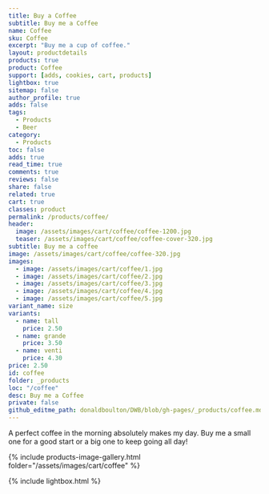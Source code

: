 ```yaml
---
title: Buy a Coffee
subtitle: Buy me a Coffee
name: Coffee
sku: Coffee
excerpt: "Buy me a cup of coffee."
layout: productdetails
products: true
product: Coffee
support: [adds, cookies, cart, products]
lightbox: true
sitemap: false
author_profile: true
adds: false
tags:
  - Products
  - Beer
category:
  - Products
toc: false
adds: true
read_time: true
comments: true
reviews: false
share: false
related: true
cart: true
classes: product
permalink: /products/coffee/
header:
  image: /assets/images/cart/coffee/coffee-1200.jpg
  teaser: /assets/images/cart/coffee/coffee-cover-320.jpg
subtitle: Buy me a coffee
image: /assets/images/cart/coffee/coffee-320.jpg
images:
  - image: /assets/images/cart/coffee/1.jpg
  - image: /assets/images/cart/coffee/2.jpg
  - image: /assets/images/cart/coffee/3.jpg
  - image: /assets/images/cart/coffee/4.jpg
  - image: /assets/images/cart/coffee/5.jpg
variant_name: size
variants:
  - name: tall
    price: 2.50
  - name: grande
    price: 3.50
  - name: venti
    price: 4.30
price: 2.50
id: coffee
folder: _products
loc: "/coffee"
desc: Buy me a Coffee
private: false
github_editme_path: donaldboulton/DWB/blob/gh-pages/_products/coffee.md
---
```


A perfect coffee in the morning absolutely makes my day. Buy me a small one for a good start or a big one to keep going all day!

{% include products-image-gallery.html folder="/assets/images/cart/coffee" %}

{% include lightbox.html %}
